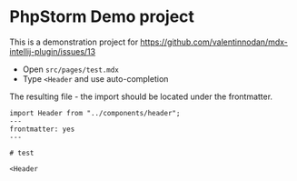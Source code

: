 # PhpStorm Demo project 

This is a demonstration project for https://github.com/valentinnodan/mdx-intellij-plugin/issues/13

- Open  `src/pages/test.mdx`
- Type `<Header` and use auto-completion

The resulting file - the import should be located under the frontmatter.

~~~
import Header from "../components/header";
---
frontmatter: yes
---

# test

<Header
~~~



